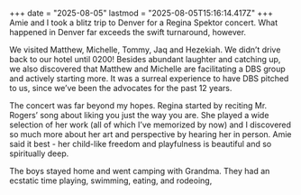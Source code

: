 +++
date = "2025-08-05"
lastmod = "2025-08-05T15:16:14.417Z"
+++
Amie and I took a blitz trip to Denver for a Regina Spektor concert. What happened in Denver far exceeds the swift turnaround, however.

We visited Matthew, Michelle, Tommy, Jaq and Hezekiah. We didn’t drive back to our hotel until 0200! Besides abundant laughter and catching up, we also discovered that Matthew and Michelle are facilitating a DBS group and actively starting more. It was a surreal experience to have DBS pitched to us, since we’ve been the advocates for the past 12 years.

The concert was far beyond my hopes. Regina started by reciting Mr. Rogers’ song about liking you just the way you are. She played a wide selection of her work (all of which I’ve memorized by now) and I discovered so much more about her art and perspective by hearing her in person. Amie said it best - her child-like freedom and playfulness is beautiful and so spiritually deep.

The boys stayed home and went camping with Grandma. They had an ecstatic time playing, swimming, eating, and rodeoing,